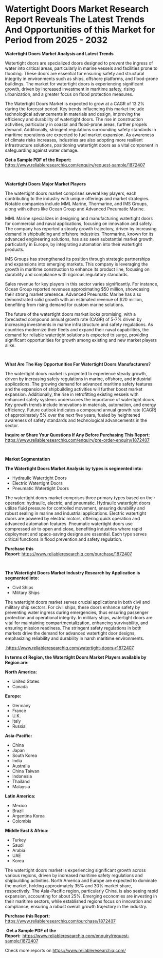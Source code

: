 <p><h1>Watertight Doors Market Research Report Reveals The Latest Trends And Opportunities of this Market for Period from 2025 - 2032</h1></p><p><strong>Watertight Doors Market Analysis and Latest Trends</strong></p>
<p><p>Watertight doors are specialized doors designed to prevent the ingress of water into critical areas, particularly in marine vessels and facilities prone to flooding. These doors are essential for ensuring safety and structural integrity in environments such as ships, offshore platforms, and flood-prone buildings. The market for watertight doors is experiencing significant growth, driven by increased investment in maritime safety, rising urbanization, and a greater focus on flood protection measures.</p><p>The Watertight Doors Market is expected to grow at a CAGR of 13.2% during the forecast period. Key trends influencing this market include technological advancements in materials and design, improving the efficiency and durability of watertight doors. The rise in construction activities, particularly in coastal and flood-prone areas, further propels demand. Additionally, stringent regulations surrounding safety standards in maritime operations are expected to fuel market expansion. As awareness of climate risks increases, industries are also adopting more resilient infrastructure solutions, positioning watertight doors as a vital component in safeguarding against water damage.</p></p>
<p><strong>Get a Sample PDF of the Report:&nbsp;</strong> <a href="https://www.reliableresearchiq.com/enquiry/request-sample/1872407?utm_campaign=3068&utm_medium=2&utm_source=Github&utm_content=ia&utm_term=31032025&utm_id=watertight-doors">https://www.reliableresearchiq.com/enquiry/request-sample/1872407</a></p>
<p>&nbsp;</p>
<p><strong>Watertight Doors Major Market Players</strong></p>
<p><p>The watertight doors market comprises several key players, each contributing to the industry with unique offerings and market strategies. Notable companies include MML Marine, Thormarine, and IMS Groups, along with others like Ocean Group and Advanced Pneumatic Marine. </p><p>MML Marine specializes in designing and manufacturing watertight doors for commercial and naval applications, focusing on innovation and safety. The company has reported a steady growth trajectory, driven by increasing demand in shipbuilding and offshore industries. Thormarine, known for its advanced engineering solutions, has also seen substantial market growth, particularly in Europe, by integrating automation into their watertight products.</p><p>IMS Groups has strengthened its position through strategic partnerships and expansions into emerging markets. This company is leveraging the growth in maritime construction to enhance its product line, focusing on durability and compliance with rigorous regulatory standards.</p><p>Sales revenue for key players in this sector varies significantly. For instance, Ocean Group reported revenues approximating $50 million, showcasing their strong market presence. Advanced Pneumatic Marine has also demonstrated solid growth with an estimated revenue of $20 million, benefiting from rising demand for custom marine solutions.</p><p>The future of the watertight doors market looks promising, with a forecasted compound annual growth rate (CAGR) of 5-7% driven by increasing investments in marine infrastructure and safety regulations. As countries modernize their fleets and expand their naval capabilities, the demand for reliable watertight solutions is expected to surge, providing significant opportunities for growth among existing and new market players alike.</p></p>
<p>&nbsp;</p>
<p><strong>What Are The Key Opportunities For Watertight Doors Manufacturers?</strong></p>
<p><p>The watertight doors market is projected to experience steady growth, driven by increasing safety regulations in marine, offshore, and industrial applications. The growing demand for advanced maritime safety features and the expansion of shipbuilding activities will further boost market expansion. Additionally, the rise in retrofitting existing vessels with enhanced safety systems underscores the importance of watertight doors. Key growth trends include innovations in materials, automation, and energy efficiency. Future outlook indicates a compound annual growth rate (CAGR) of approximately 5% over the next five years, fueled by heightened awareness of safety standards and technological advancements in the sector.</p></p>
<p><strong>Inquire or Share Your Questions If Any Before Purchasing This Report:</strong> <a href="https://www.reliableresearchiq.com/enquiry/pre-order-enquiry/1872407?utm_campaign=3068&utm_medium=2&utm_source=Github&utm_content=ia&utm_term=31032025&utm_id=watertight-doors">https://www.reliableresearchiq.com/enquiry/pre-order-enquiry/1872407</a></p>
<p>&nbsp;</p>
<p><strong>Market Segmentation</strong></p>
<p><strong>The Watertight Doors Market Analysis by types is segmented into:</strong></p>
<p><ul><li>Hydraulic Watertight Doors</li><li>Electric Watertight Doors</li><li>Pneumatic Watertight Doors</li></ul></p>
<p><p>The watertight doors market comprises three primary types based on their operation: hydraulic, electric, and pneumatic. Hydraulic watertight doors utilize fluid pressure for controlled movement, ensuring durability and robust sealing in marine and industrial applications. Electric watertight doors are powered by electric motors, offering quick operation and advanced automation features. Pneumatic watertight doors use compressed air to open and close, benefiting industries where rapid deployment and space-saving designs are essential. Each type serves critical functions in flood prevention and safety regulation.</p></p>
<p><strong>Purchase this Report:&nbsp;</strong><a href="https://www.reliableresearchiq.com/purchase/1872407?utm_campaign=3068&utm_medium=2&utm_source=Github&utm_content=ia&utm_term=31032025&utm_id=watertight-doors">https://www.reliableresearchiq.com/purchase/1872407</a></p>
<p>&nbsp;</p>
<p><strong>The Watertight Doors Market Industry Research by Application is segmented into:</strong></p>
<p><ul><li>Civil Ships</li><li>Military Ships</li></ul></p>
<p><p>The watertight doors market serves crucial applications in both civil and military ship sectors. For civil ships, these doors enhance safety by preventing water ingress during emergencies, thus ensuring passenger protection and operational integrity. In military ships, watertight doors are vital for maintaining compartmentalization, enhancing survivability, and ensuring mission readiness. The stringent safety regulations in both markets drive the demand for advanced watertight door designs, emphasizing reliability and durability in harsh maritime environments.</p></p>
<p><a href="https://www.reliableresearchiq.com/watertight-doors-r1872407?utm_campaign=3068&utm_medium=2&utm_source=Github&utm_content=ia&utm_term=31032025&utm_id=watertight-doors">&nbsp;https://www.reliableresearchiq.com/watertight-doors-r1872407</a></p>
<p><strong>In terms of Region, the Watertight Doors Market Players available by Region are:</strong></p>
<p>
    <p> <strong> North America: </strong>
        <ul>
            <li>United States</li>
            <li>Canada</li>
        </ul>
        </p> 
    <p> <strong> Europe: </strong>
        <ul>
            <li>Germany</li>
            <li>France</li>
            <li>U.K.</li>
            <li>Italy</li>
            <li>Russia</li>
        </ul>
        </p> 
    <p> <strong> Asia-Pacific: </strong>
        <ul>
            <li>China</li>
            <li>Japan</li>
            <li>South Korea</li>
            <li>India</li>
            <li>Australia</li>
            <li>China Taiwan</li>
            <li>Indonesia</li>
            <li>Thailand</li>
            <li>Malaysia</li>
        </ul>
        </p> 
    <p> <strong> Latin America: </strong>
        <ul>
            <li>Mexico</li>
            <li>Brazil</li>
            <li>Argentina Korea</li>
            <li>Colombia</li>
        </ul>
        </p> 
    <p> <strong> Middle East & Africa: </strong>
        <ul>
            <li>Turkey</li>
            <li>Saudi</li>
            <li>Arabia</li>
            <li>UAE</li>
            <li>Korea</li>
        </ul>
    </p>
    </p>
<p><p>The watertight doors market is experiencing significant growth across various regions, driven by increased maritime safety regulations and shipbuilding activities. North America and Europe are expected to dominate the market, holding approximately 35% and 30% market share, respectively. The Asia-Pacific region, particularly China, is also seeing rapid expansion, accounting for about 25%. Emerging economies are investing in their maritime sectors, while established regions focus on innovation and compliance, ensuring a robust overall growth trajectory in the industry.</p></p>
<p><strong>Purchase this Report: </strong><a href="https://www.reliableresearchiq.com/purchase/1872407?utm_campaign=3068&utm_medium=2&utm_source=Github&utm_content=ia&utm_term=31032025&utm_id=watertight-doors">https://www.reliableresearchiq.com/purchase/1872407</a></p>
<p>&nbsp;<strong>Get a Sample PDF of the Report:&nbsp;&nbsp;</strong><a href="https://www.reliableresearchiq.com/enquiry/request-sample/1872407?utm_campaign=3068&utm_medium=2&utm_source=Github&utm_content=ia&utm_term=31032025&utm_id=watertight-doors">https://www.reliableresearchiq.com/enquiry/request-sample/1872407</a></p>
<p><strong></strong></p>
<p>Check more reports on <a href="https://www.reliableresearchiq.com/?utm_campaign=3068&utm_medium=2&utm_source=Github&utm_content=ia&utm_term=31032025&utm_id=watertight-doors">https://www.reliableresearchiq.com/</a></p>